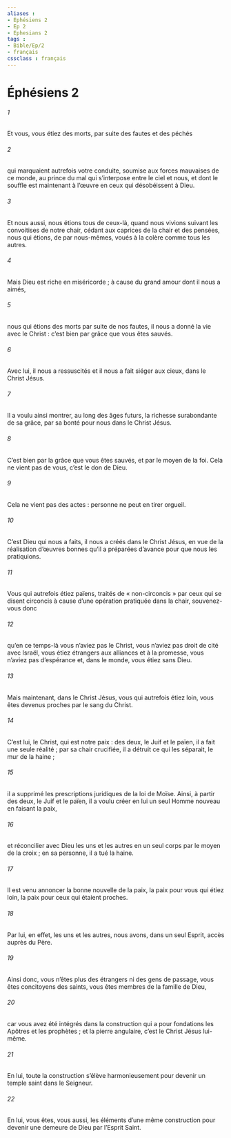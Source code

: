 ```yaml
---
aliases : 
- Éphésiens 2
- Ep 2
- Ephesians 2
tags : 
- Bible/Ep/2
- français
cssclass : français
---
```


# Éphésiens 2

###### 1
Et vous, vous étiez des morts, par suite des fautes et des péchés
###### 2
qui marquaient autrefois votre conduite, soumise aux forces mauvaises de ce monde, au prince du mal qui s’interpose entre le ciel et nous, et dont le souffle est maintenant à l’œuvre en ceux qui désobéissent à Dieu.
###### 3
Et nous aussi, nous étions tous de ceux-là, quand nous vivions suivant les convoitises de notre chair, cédant aux caprices de la chair et des pensées, nous qui étions, de par nous-mêmes, voués à la colère comme tous les autres.
###### 4
Mais Dieu est riche en miséricorde ; à cause du grand amour dont il nous a aimés,
###### 5
nous qui étions des morts par suite de nos fautes, il nous a donné la vie avec le Christ : c’est bien par grâce que vous êtes sauvés.
###### 6
Avec lui, il nous a ressuscités et il nous a fait siéger aux cieux, dans le Christ Jésus.
###### 7
Il a voulu ainsi montrer, au long des âges futurs, la richesse surabondante de sa grâce, par sa bonté pour nous dans le Christ Jésus.
###### 8
C’est bien par la grâce que vous êtes sauvés, et par le moyen de la foi. Cela ne vient pas de vous, c’est le don de Dieu.
###### 9
Cela ne vient pas des actes : personne ne peut en tirer orgueil.
###### 10
C’est Dieu qui nous a faits, il nous a créés dans le Christ Jésus, en vue de la réalisation d’œuvres bonnes qu’il a préparées d’avance pour que nous les pratiquions.
###### 11
Vous qui autrefois étiez païens, traités de « non-circoncis » par ceux qui se disent circoncis à cause d’une opération pratiquée dans la chair, souvenez-vous donc
###### 12
qu’en ce temps-là vous n’aviez pas le Christ, vous n’aviez pas droit de cité avec Israël, vous étiez étrangers aux alliances et à la promesse, vous n’aviez pas d’espérance et, dans le monde, vous étiez sans Dieu.
###### 13
Mais maintenant, dans le Christ Jésus, vous qui autrefois étiez loin, vous êtes devenus proches par le sang du Christ.
###### 14
C’est lui, le Christ, qui est notre paix : des deux, le Juif et le païen, il a fait une seule réalité ; par sa chair crucifiée, il a détruit ce qui les séparait, le mur de la haine ;
###### 15
il a supprimé les prescriptions juridiques de la loi de Moïse. Ainsi, à partir des deux, le Juif et le païen, il a voulu créer en lui un seul Homme nouveau en faisant la paix,
###### 16
et réconcilier avec Dieu les uns et les autres en un seul corps par le moyen de la croix ; en sa personne, il a tué la haine.
###### 17
Il est venu annoncer la bonne nouvelle de la paix, la paix pour vous qui étiez loin, la paix pour ceux qui étaient proches.
###### 18
Par lui, en effet, les uns et les autres, nous avons, dans un seul Esprit, accès auprès du Père.
###### 19
Ainsi donc, vous n’êtes plus des étrangers ni des gens de passage, vous êtes concitoyens des saints, vous êtes membres de la famille de Dieu,
###### 20
car vous avez été intégrés dans la construction qui a pour fondations les Apôtres et les prophètes ; et la pierre angulaire, c’est le Christ Jésus lui-même.
###### 21
En lui, toute la construction s’élève harmonieusement pour devenir un temple saint dans le Seigneur.
###### 22
En lui, vous êtes, vous aussi, les éléments d’une même construction pour devenir une demeure de Dieu par l’Esprit Saint.
